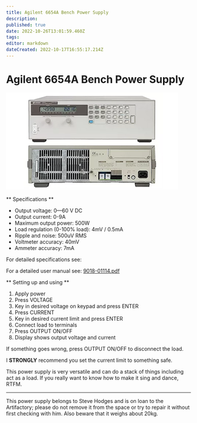 ```yaml
---
title: Agilent 6654A Bench Power Supply
description: 
published: true
date: 2022-10-26T13:01:59.460Z
tags: 
editor: markdown
dateCreated: 2022-10-17T16:55:17.214Z
---
```


# Agilent 6654A Bench Power Supply

![hp6554a.webp](/hp6554a.webp)

\*\* Specifications \*\*

-   Output voltage: 0—60 V DC
-   Output current: 0-9A
-   Maximum output power: 500W
-   Load regulation (0-100% load): 4mV / 0.5mA
-   Ripple and noise: 500uV RMS
-   Voltmeter accuracy: 40mV
-   Ammeter accuracy: 7mA

For detailed specifications see: 

For a detailed user manual see: [9018-01114.pdf](/9018-01114.pdf)

\*\* Setting up and using \*\*

1.  Apply power
2.  Press VOLTAGE
3.  Key in desired voltage on keypad and press ENTER
4.  Press CURRENT
5.  Key in desired current limit and press ENTER
6.  Connect load to terminals
7.  Press OUTPUT ON/OFF
8.  Display shows output voltage and current

If something goes wrong, press OUTPUT ON/OFF to disconnect the load.

I **STRONGLY** recommend you set the current limit to something safe.

This power supply is very versatile and can do a stack of things including act as a load. If you really want to know how to make it sing and dance, RTFM.

------------------------------------------------------------------------

This power supply belongs to Steve Hodges and is on loan to the Artifactory; please do not remove it from the space or try to repair it without first checking with him. Also beware that it weighs about 20kg.
